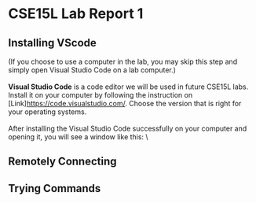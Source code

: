 # CSE15L Lab Report 1
## Installing VScode
(If you choose to use a computer in the lab, you may skip this step and simply open Visual Studio Code on a lab computer.) \
\
__Visual Studio Code__ is a code editor we will be used in future CSE15L labs. Install it on your computer by following the instruction on [Link]https://code.visualstudio.com/. Choose the version that is right for your operating systems. \
\
After installing the Visual Studio Code successfully on your computer and opening it, you will see a window like this: \


## Remotely Connecting

## Trying Commands 
